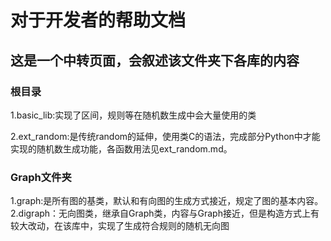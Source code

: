 # 对于开发者的帮助文档
## 这是一个中转页面，会叙述该文件夹下各库的内容
### 根目录
1.basic_lib:实现了区间，规则等在随机数生成中会大量使用的类

2.ext_random:是传统random的延伸，使用类C的语法，完成部分Python中才能实现的随机数生成功能，各函数用法见ext_random.md。
### Graph文件夹
1.graph:是所有图的基类，默认和有向图的生成方式接近，规定了图的基本内容。
2.digraph：无向图类，继承自Graph类，内容与Graph接近，但是构造方式上有较大改动，在该库中，实现了生成符合规则的随机无向图
